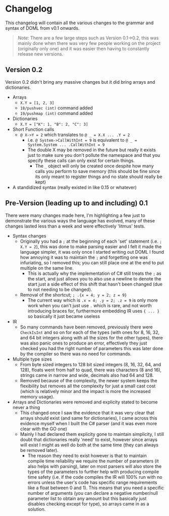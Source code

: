 # Changelog

This changelog will contain all the various changes to the grammar and syntax of DOML from v0.1 onwards.

> *Note:* There are a few large steps such as Version 0.1->0.2, this was mainly done when there was very few people working on the project (originally only one) and it was easier then having to constantly release new versions.

## Version 0.2

Version 0.2 didn't bring any massive changes but it did bring arrays and dictionaries.

- Arrays
  - `X.Y = [1, 2, 3]`
  - `18/pushvec (int)` command added
  - `19/pushmap (int)` command added
- Dictionaries
  - `X.Y = ["K": 1, "B": 2, "C": 3]`
- Short Function calls
  - `@ X->Y = 2` which translates to `@ _ = X.X ... .Y = 2`
    - i.e. `@ System->CallWithInt = 9` is equivalent to `@ _ = System.System ... .CallWithInt = 9`
    - The double X may be removed in the future but really it exists just to make sure you don't pollute the namespace and that you specify these calls can only exist for certain things.
      - The `_` object will only be created once despite how many calls you perform to save memory (this should be fine since its only meant to register things and no state should really be kept)
- A standidized syntax (really existed in like 0.15 or whatever)

## Pre-Version (leading up to and including) 0.1

There were many changes made here, I'm highlighting a few just to demonstrate the various ways the language has evolved, many of these changes lasted less than a week and were effectively 'litmus' tests.

- Syntax changes
  - Originally you had a `;` at the beginning of each 'set' statement (i.e. `; X.Y = 2`),
  this was done to make parsing easier and I felt it made the language simpler, it was only once I started writing out DOML I found how annoying it was to maintain the `;` and forgetting one was infuriating, so I removed this; you can still place one at the end to put multiple on the same line.
    - This is actually why the implementation of C# still treats the `;` as the start, and just allows you to also use a newline to denote the start just a side effect of this shift that hasn't been changed (due to not needing to be changed).
  - Removal of the shortcut; `; .{x = 4; y = 2; z = 9}`
    - The current way which is `.x = 4; .y = 2; .z = 9` is only more work when you can't just use `.` which is rare, and not worth introducing braces for, furthermore embedding IR uses `{ ... }` so basically it just became useless
- IR
  - So many commands have been removed, previously there were `CheckIsInt` and so on for each of the types (with ones for 8, 16, 32, and 64 bit integers along with all the sizes for the other types), there was also panic ones to produce an error, effectively they just checked you had the right number of parameters this was later done by the compiler so there was no need for commands.
- Multiple type sizes
  - From byte sized integers to 128 bit sized integers (8, 16, 32, 64, and 128), floats went from half to quad, there was characters (8 and 16), strings came in narrow and wide, decimals also had 64 and 128.
  - Removed because of the complexity, the newer system keeps the flexibility but removes all the complexity for just a small cast cost (which is relatively minor and the impact is more the increased memory usage).
- Arrays and Dictionaries were removed and explicity stated to become never a thing
  - This changed once I saw the evidence that it was very clear that arrays should exist (and same for dictionaries), I came across this evidence myself when I built the C# parser (and it was even more clear with the GO one)
  - Mainly I had declared them explicity gone to maintain simplicity, I still doubt that dictionaries really 'need' to exist, however since arrays will exist I might as well do both at the same time (they can always be removed later).
    - The reason they need to exist however is that to maintain compile time reliability we require the number of parameters (it also helps with parsing), later on most parsers will also store the types of the parameters to further help with producing compile time safety (i.e. if the code compiles the IR will 100% run with no errors unless the user's code has specific range requirements like a float between 0 and 1).  This means that you need a specific number of arguments (you can declare a negative number/null parameter list to obtain any amount but this basically just disables checking except for type), so arrays came in as a solution.
